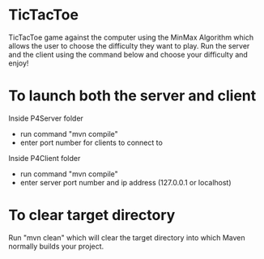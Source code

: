 # TicTacToe
 TicTacToe game against the computer using the MinMax Algorithm which allows the user to choose the difficulty they want to play. Run the server and the client using the command below and choose your difficulty and enjoy!

# To launch both the server and client

 Inside P4Server folder
  - run command "mvn compile"
  - enter port number for clients to connect to

 Inside P4Client folder
  - run command "mvn compile"
  - enter server port number and ip address (127.0.0.1 or localhost)

# To clear target directory
 Run "mvn clean" which will clear the target directory into which Maven normally builds your project.
